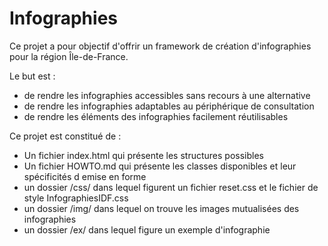 # Infographies

Ce projet a pour objectif d'offrir un framework de création d'infographies pour la région Île-de-France. 

Le but est :
* de rendre les infographies accessibles sans recours à une alternative
* de rendre les infographies adaptables au périphérique de consultation
* de rendre les éléments des infographies facilement réutilisables

Ce projet est constitué de : 
* Un fichier index.html qui présente les structures possibles
* Un fichier HOWTO.md qui présente les classes disponibles et leur spécificités d emise en forme
* un dossier /css/ dans lequel figurent un fichier reset.css et le fichier de style InfographiesIDF.css
* un dossier /img/ dans lequel on trouve les images mutualisées des infographies
* un dossier /ex/ dans lequel figure un exemple d'infographie

